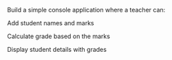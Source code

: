 Build a simple console application where a teacher can:

Add student names and marks

Calculate grade based on the marks

Display student details with grades
